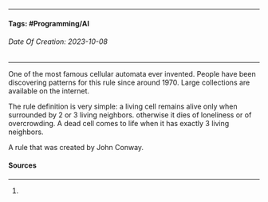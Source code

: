 __________________________________________________________________________
#### **Tags:** #Programming/AI
###### *Date Of Creation: 2023-10-08*
__________________________________________________________________________

One of the most famous cellular automata ever invented. People have been discovering patterns for this rule since around 1970. Large collections are available on the internet.

The rule definition is very simple: a living cell remains alive only when surrounded by 2 or 3 living neighbors. otherwise it dies of loneliness or of overcrowding. A dead cell comes to life when it has exactly 3 living neighbors. 

A rule that was created by John Conway.
#### Sources
__________________________________________________________________________
1. 